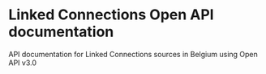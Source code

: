 # Linked Connections Open API documentation
API documentation for Linked Connections sources in Belgium using Open API v3.0
